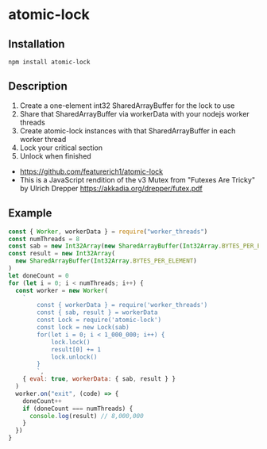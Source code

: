 # atomic-lock

## Installation
```
npm install atomic-lock
```

## Description
1. Create a one-element int32 SharedArrayBuffer for the lock to use
2. Share that SharedArrayBuffer via workerData with your nodejs worker threads
3. Create atomic-lock instances with that SharedArrayBuffer in each worker thread
4. Lock your critical section
5. Unlock when finished

- https://github.com/featurerich1/atomic-lock
- This is a JavaScript rendition of the v3 Mutex from "Futexes Are Tricky" by Ulrich Drepper https://akkadia.org/drepper/futex.pdf

## Example
```js
const { Worker, workerData } = require("worker_threads")
const numThreads = 8
const sab = new Int32Array(new SharedArrayBuffer(Int32Array.BYTES_PER_ELEMENT))
const result = new Int32Array(
  new SharedArrayBuffer(Int32Array.BYTES_PER_ELEMENT)
)
let doneCount = 0
for (let i = 0; i < numThreads; i++) {
  const worker = new Worker(
    `
        const { workerData } = require('worker_threads')
        const { sab, result } = workerData
        const Lock = require('atomic-lock')
        const lock = new Lock(sab)
        for(let i = 0; i < 1_000_000; i++) {
            lock.lock()
            result[0] += 1
            lock.unlock()
        }
        `,
    { eval: true, workerData: { sab, result } }
  )
  worker.on("exit", (code) => {
    doneCount++
    if (doneCount === numThreads) {
      console.log(result) // 8,000,000
    }
  })
}
```


